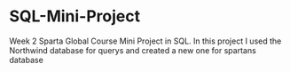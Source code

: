 # SQL-Mini-Project
Week 2 Sparta Global Course Mini Project in SQL.
In this project I used the Northwind database for querys and created a new one for spartans database
